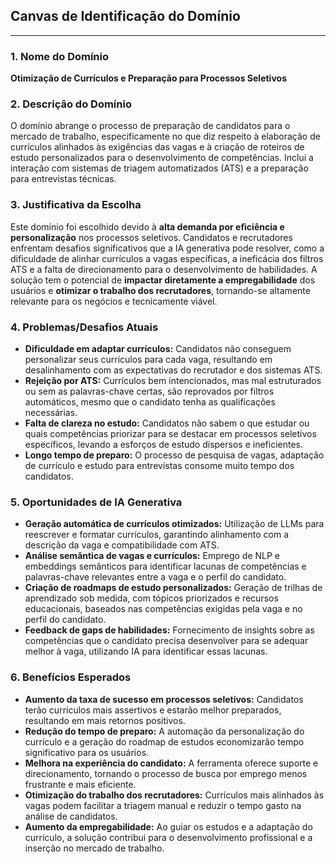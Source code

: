 ## Canvas de Identificação do Domínio

---

### 1. Nome do Domínio

**Otimização de Currículos e Preparação para Processos Seletivos**

### 2. Descrição do Domínio

O domínio abrange o processo de preparação de candidatos para o mercado de trabalho, especificamente no que diz respeito à elaboração de currículos alinhados às exigências das vagas e à criação de roteiros de estudo personalizados para o desenvolvimento de competências. Inclui a interação com sistemas de triagem automatizados (ATS) e a preparação para entrevistas técnicas.

### 3. Justificativa da Escolha

Este domínio foi escolhido devido à **alta demanda por eficiência e personalização** nos processos seletivos. Candidatos e recrutadores enfrentam desafios significativos que a IA generativa pode resolver, como a dificuldade de alinhar currículos a vagas específicas, a ineficácia dos filtros ATS e a falta de direcionamento para o desenvolvimento de habilidades. A solução tem o potencial de **impactar diretamente a empregabilidade** dos usuários e **otimizar o trabalho dos recrutadores**, tornando-se altamente relevante para os negócios e tecnicamente viável.

### 4. Problemas/Desafios Atuais

* **Dificuldade em adaptar currículos:** Candidatos não conseguem personalizar seus currículos para cada vaga, resultando em desalinhamento com as expectativas do recrutador e dos sistemas ATS.
* **Rejeição por ATS:** Currículos bem intencionados, mas mal estruturados ou sem as palavras-chave certas, são reprovados por filtros automáticos, mesmo que o candidato tenha as qualificações necessárias.
* **Falta de clareza no estudo:** Candidatos não sabem o que estudar ou quais competências priorizar para se destacar em processos seletivos específicos, levando a esforços de estudo dispersos e ineficientes.
* **Longo tempo de preparo:** O processo de pesquisa de vagas, adaptação de currículo e estudo para entrevistas consome muito tempo dos candidatos.

### 5. Oportunidades de IA Generativa

* **Geração automática de currículos otimizados:** Utilização de LLMs para reescrever e formatar currículos, garantindo alinhamento com a descrição da vaga e compatibilidade com ATS.
* **Análise semântica de vagas e currículos:** Emprego de NLP e embeddings semânticos para identificar lacunas de competências e palavras-chave relevantes entre a vaga e o perfil do candidato.
* **Criação de roadmaps de estudo personalizados:** Geração de trilhas de aprendizado sob medida, com tópicos priorizados e recursos educacionais, baseados nas competências exigidas pela vaga e no perfil do candidato.
* **Feedback de gaps de habilidades:** Fornecimento de insights sobre as competências que o candidato precisa desenvolver para se adequar melhor à vaga, utilizando IA para identificar essas lacunas.

### 6. Benefícios Esperados

* **Aumento da taxa de sucesso em processos seletivos:** Candidatos terão currículos mais assertivos e estarão melhor preparados, resultando em mais retornos positivos.
* **Redução do tempo de preparo:** A automação da personalização do currículo e a geração do roadmap de estudos economizarão tempo significativo para os usuários.
* **Melhora na experiência do candidato:** A ferramenta oferece suporte e direcionamento, tornando o processo de busca por emprego menos frustrante e mais eficiente.
* **Otimização do trabalho dos recrutadores:** Currículos mais alinhados às vagas podem facilitar a triagem manual e reduzir o tempo gasto na análise de candidatos.
* **Aumento da empregabilidade:** Ao guiar os estudos e a adaptação do currículo, a solução contribui para o desenvolvimento profissional e a inserção no mercado de trabalho.
